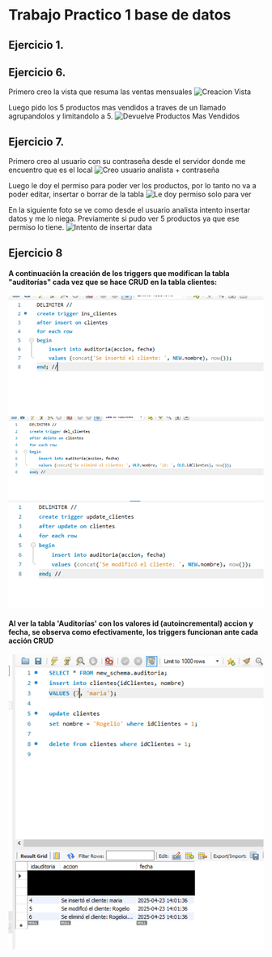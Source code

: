 # Trabajo Practico 1 base de datos

## Ejercicio 1.


## Ejercicio 6.
Primero creo la vista que resuma las ventas mensuales
![Creacion Vista](https://github.com/user-attachments/assets/2ec76833-79f8-4f41-a0e8-55d56bfbf72a)

Luego pido los 5 productos mas vendidos a traves de un llamado agrupandolos y limitandolo a 5.
![Devuelve Productos Mas Vendidos](https://github.com/user-attachments/assets/40a4ebf4-2a76-4546-a9ee-db9e09f8cebe)

## Ejercicio 7.
Primero creo al usuario con su contraseña desde el servidor donde me encuentro que es el local
![Creo usuario analista + contraseña](https://github.com/user-attachments/assets/70ad48fe-7c84-474d-9c64-1fe833fb587d)

Luego le doy el permiso para poder ver los productos, por lo tanto no va a poder editar, insertar o borrar de la tabla
![Le doy permiso solo para ver](https://github.com/user-attachments/assets/1cfc8ce8-fd6f-4e3a-9118-0b05dfc71232)

En la siguiente foto se ve como desde el usuario analista intento insertar datos y me lo niega. Previamente si pudo ver 5 productos ya que ese permiso lo tiene.
![Intento de insertar data](https://github.com/user-attachments/assets/db842568-60c3-4731-82bb-93ac1cf85a0a)


## Ejercicio 8
#### A continuación la creación de los triggers que modifican la tabla "auditorías" cada vez que se hace CRUD en la tabla clientes:
![Insert](https://raw.githubusercontent.com/Marianoromero8/BaseDeDatosII/refs/heads/main/Trabajo%20Practico%201/Ejercicio8-A.png)
![Eliminar](https://raw.githubusercontent.com/Marianoromero8/BaseDeDatosII/refs/heads/main/Trabajo%20Practico%201/Ejercicio8-B.png)
![Actualizar](https://raw.githubusercontent.com/Marianoromero8/BaseDeDatosII/refs/heads/main/Trabajo%20Practico%201/Ejercicio8-C.png)
#### Al ver la tabla 'Auditorías' con los valores id (autoincremental) accion y fecha, se observa como efectivamente, los triggers funcionan ante cada acción CRUD
![crud](https://raw.githubusercontent.com/Marianoromero8/BaseDeDatosII/refs/heads/main/Trabajo%20Practico%201/Ejercicio8-D.png)
